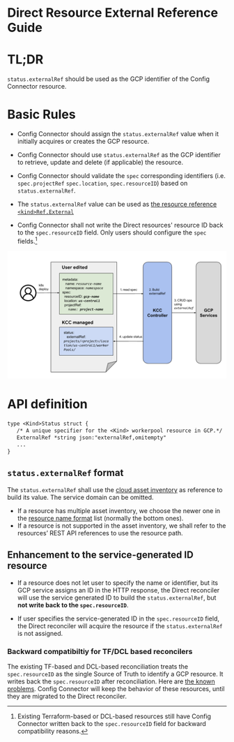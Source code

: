 # Direct Resource External Reference Guide


# TL;DR

`status.externalRef` should be used as the GCP identifier of the Config Connector resource.


# Basic Rules

* Config Connector should assign the `status.externalRef` value when it initially acquires or creates the GCP resource.

* Config Connector should use `status.externalRef` as the GCP identifier to retrieve, update and delete (if applicable) the resource.

* Config Connector should validate the `spec` corresponding identifiers (i.e. `spec.projectRef` `spec.location`, `spec.resourceID`) based on `status.externalRef`.

* The `status.externalRef` value can be used as [the resource reference `<kind>Ref.External`](./resource-reference.md#api-rule)

* Config Connector shall not write the Direct resources' resource ID back to the `spec.resourceID` field. Only users should configure the `spec` fields.[^1]

![reconcile diagram](../img/externalref-reconcile.png)


# API definition

```
type <Kind>Status struct {
   /* A unique specifier for the <Kind> workerpool resource in GCP.*/
   ExternalRef *string json:"externalRef,omitempty"
   ...
}
```

## `status.externalRef` format

The `status.externalRef`  shall use the [cloud asset inventory](https://cloud.google.com/asset-inventory/docs/resource-name-format) as reference to build its value. The service domain can be omitted.

* If a resource has multiple asset inventory, we choose the newer one in the [resource name format](https://cloud.google.com/asset-inventory/docs/resource-name-format) list (normally the  bottom ones).
* If a resource is not supported in the asset inventory, we shall refer to the resources’ REST API references to use the resource path.

## Enhancement to the service-generated ID resource

* If a resource does not let user to specify the name or identifier, but its GCP service assigns an ID in the HTTP response, the Direct reconciler will use the service generated ID to build the `status.externalRef`, but **not write back to the `spec.resourceID`**. 

* If user specifies the service-generated ID in the `spec.resourceID` field, the Direct reconciler will acquire the resource if the `status.externalRef` is not assigned.

### Backward compatibiltiy for TF/DCL based reconcilers

The existing TF-based and DCL-based reconciliation treats the `spec.resourceID` as the single Source of Truth to identify a GCP resource. It writes back the `spec.resourceID` after reconciliation. Here are [the known problems](https://github.com/GoogleCloudPlatform/k8s-config-connector/issues/2765). Config Connector will keep the behavior of these resources, until they are migrated to the Direct reconciler.

<!-- Footnotes themselves at the bottom. -->

[^1]:
    Existing Terraform-based or DCL-based resources still have Config Connector written back to the `spec.resourceID` field for backward compatibility reasons.   

